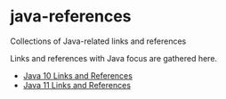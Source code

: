 # java-references
Collections of Java-related links and references

Links and references with Java focus are gathered here.

* [Java 10 Links and References](Java10.md)
* [Java 11 Links and References](Java11.md)
